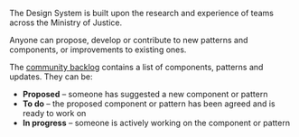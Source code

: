 The Design System is built upon the research and experience of teams across the Ministry of Justice.

Anyone can propose, develop or contribute to new patterns and components, or improvements to existing ones.

The [community backlog](https://github.com/ministryofjustice/moj-design-system-backlog/issues) contains a list of components, patterns and updates. They can be:

- **Proposed** – someone has suggested a new component or pattern
- **To do** – the proposed component or pattern has been agreed and is ready to work on
- **In progress** – someone is actively working on the component or pattern